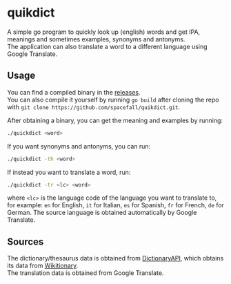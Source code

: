 # quikdict

A simple go program to quickly look up (english) words and get IPA, meanings and sometimes examples, synonyms and antonyms.  
The application can also translate a word to a different language using Google Translate.  

## Usage
You can find a compiled binary in the [releases](https://github.com/spacefall/quikdict/releases).  
You can also compile it yourself by running `go build` after cloning the repo with `git clone https://github.com/spacefall/quikdict.git`.  

After obtaining a binary, you can get the meaning and examples by running:
```bash
./quickdict <word>
```

If you want synonyms and antonyms, you can run:
```bash
./quickdict -th <word>
```

If instead you want to translate a word, run:
```bash
./quickdict -tr <lc> <word>
```
where `<lc>` is the language code of the language you want to translate to, for example: `en` for English, `it` for Italian, `es` for Spanish, `fr` for French, `de` for German.
The source language is obtained automatically by Google Translate.

## Sources
The dictionary/thesaurus data is obtained from [DictionaryAPI](https://dictionaryapi.dev/), which obtains its data from [Wikitionary](https://en.wiktionary.org/wiki/Wiktionary:Main_Page).  
The translation data is obtained from Google Translate.
